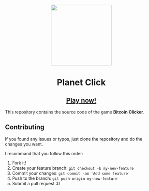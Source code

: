 <p align="center">
    <img src="https://vipnunes.github.io/planet-click/images/planet.gif?raw=true" width=200 />
</p>

<h1 align="center"> Planet Click </h1>
<h2 align="center"><a href="https://vipnunes.github.io/planet-click" target="_blank">Play now!</a></h2>

This repository contains the source code of the game **Bitcoin Clicker**.

## Contributing

If you found any issues or typos, just clone the repository and do the changes you want.

I recommand that you follow this order:

1. Fork it!
2. Create your feature branch: `git checkout -b my-new-feature`
3. Commit your changes: `git commit -am 'Add some feature'`
4. Push to the branch: `git push origin my-new-feature`
5. Submit a pull request :D
